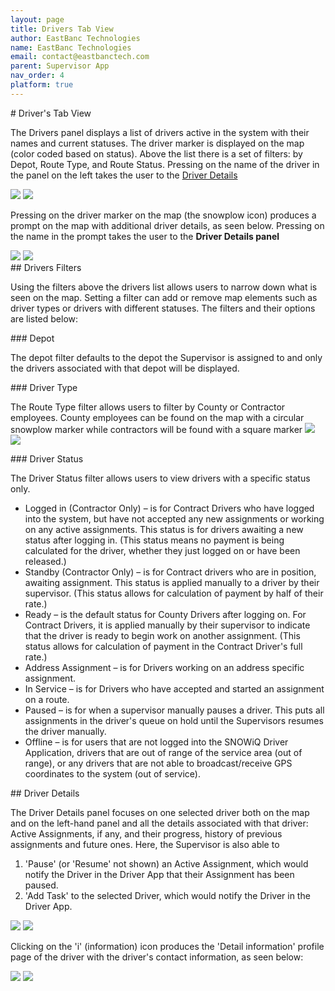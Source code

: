 ```yaml
---
layout: page
title: Drivers Tab View
author: EastBanc Technologies
name: EastBanc Technologies
email: contact@eastbanctech.com
parent: Supervisor App
nav_order: 4
platform: true
---
```

<section id="Drivers-Tab-View" markdown="1">
# Driver's Tab View<a name="-Drivers-Tab-View"></a>

The Drivers panel displays a list of drivers active in the system with their names and current statuses. The driver marker is displayed on the map (color coded based on status). Above the list there is a set of filters: by Depot, Route Type, and Route Status. Pressing on the name of the driver in the panel on the left takes the user to the [Driver Details](#-Driver-Details)

<img src="/image/supervisor/drivers-tab-android.png" class="android"/>
<img src="/image/supervisor/drivers-tab-ios.png" class="ios"/>

Pressing on the driver marker on the map (the snowplow icon) produces a prompt on the map with additional driver details, as seen below. Pressing on the name in the prompt takes the user to the **Driver Details panel**

<img src="/image/supervisor/drivers-tab1-android.png" class="android"/>
<img src="/image/supervisor/drivers-tab1-ios.png" class="ios"/>

<section id="Drivers-Filters" markdown="1">
## Drivers Filters<a name="Drivers-Filters"></a>

Using the filters above the drivers list allows users to narrow down what is seen on the map. Setting a filter can add or remove map elements such as driver types or drivers with different statuses. The filters and their options are listed below:

<section id="Depot" markdown="1">
### Depot<a name="Depot"></a>

The depot filter defaults to the depot the Supervisor is assigned to and only the drivers associated with that depot will be displayed. 
</section>

<section id="Driver-Type" markdown="1">
### Driver Type<a name="Driver-Type"></a>

The Route Type filter allows users to filter by County or Contractor employees. County employees can be found on the map with a circular snowplow marker while contractors will be found with a square marker 
<img src="/image/supervisor/driver-logo.png"/>
<img src="/image/supervisor/driver-logo1.png"/> 
</section>

<section id="Driver-Status" markdown="1">
### Driver Status<a name="-Driver-Status"></a>

The Driver Status filter allows users to view drivers with a specific status only.

* Logged in (Contractor Only) –  is for Contract Drivers who have logged into the system, but have not accepted any new assignments or working on any active assignments. This status is for drivers awaiting a new status after logging in. (This status means no payment is being calculated for the driver, whether they just logged on or have been released.)
* Standby (Contractor Only) – is for Contract drivers who are in position, awaiting assignment. This status is applied manually to a driver by their supervisor. (This status allows for calculation of payment by half of their rate.)   
* Ready – is the default status for County Drivers after logging on. For Contract Drivers, it is applied manually by their supervisor to indicate that the driver is ready to begin work on another assignment. (This status allows for calculation of payment in the Contract Driver's full rate.)
* Address Assignment – is for Drivers working on an address specific assignment.
* In Service – is for Drivers who have accepted and started an assignment on a route.
* Paused  – is for when a supervisor manually pauses a driver. This puts all assignments in the driver's queue on hold until the Supervisors resumes the driver manually. 
* Offline  – is for users that are not logged into the SNOWiQ Driver Application, drivers that are out of range of the service area (out of range), or any drivers that are not able to broadcast/receive GPS coordinates to the system (out of service).
</section>
</section>

<section id="Driver-Details" markdown="1">
## Driver Details<a name="-Driver-Details"></a>

The Driver Details panel focuses on one selected driver both on the map and on the left-hand panel and all the details associated with that driver: Active Assignments, if any, and their progress, history of previous assignments and future ones. Here, the Supervisor is also able to 
1. 'Pause' (or 'Resume' not shown) an Active Assignment, which would notify the Driver in the Driver App that their Assignment has been paused.  
1. 'Add Task' to the selected Driver, which would notify the Driver in the Driver App. 

<img src="/image/supervisor/driver-details-android.png" class="android"/>
<img src="/image/supervisor/driver-details-ios.png" class="ios"/>

Clicking on the 'i' (information) icon produces the 'Detail information' profile page of the driver with the driver's contact information, as seen below:

<img src="/image/supervisor/driver-details1-android.png" class="android"/>
<img src="/image/supervisor/driver-details1-ios.png" class="ios"/>
</section>
</section>